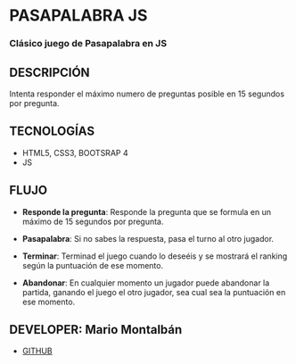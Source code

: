 # PASAPALABRA JS
### Clásico juego de Pasapalabra en JS

## DESCRIPCIÓN

Intenta responder el máximo numero de preguntas posible en 15 segundos por pregunta.

## TECNOLOGÍAS

- HTML5, CSS3, BOOTSRAP 4
- JS

## FLUJO

- **Responde la pregunta**: Responde la pregunta que se formula en un máximo de 15 segundos por pregunta.

- **Pasapalabra**: Si no sabes la respuesta, pasa el turno al otro jugador. 

- **Terminar**: Terminad el juego cuando lo deseéis y se mostrará el ranking según la puntuación de ese momento.

- **Abandonar**: En cualquier momento un jugador puede abandonar la partida, ganando el juego el otro jugador, sea cual sea la puntuación en ese momento.

## DEVELOPER: Mario Montalbán

- [GITHUB](https://github.com/Monty4/PasapalabraJS)

